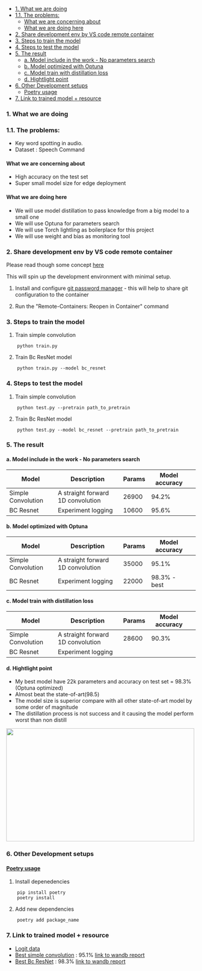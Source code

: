 - [1. What we are doing](#1-what-we-are-doing)
- [1.1. The problems:](#11-the-problems)
  - [What we are concerning about](#what-we-are-concerning-about)
  - [What we are doing here](#what-we-are-doing-here)
- [2. Share development env by VS code remote container](#2-share-development-env-by-vs-code-remote-container)
- [3. Steps to train the model](#3-steps-to-train-the-model)
- [4. Steps to test the model](#4-steps-to-test-the-model)
- [5. The result](#5-the-result)
  - [a. Model include in the work - No parameters search](#a-model-include-in-the-work---no-parameters-search)
  - [b. Model optimized with Optuna](#b-model-optimized-with-optuna)
  - [c. Model train with distillation loss](#c-model-train-with-distillation-loss)
  - [d. Hightlight point](#d-hightlight-point)
- [6. Other Development setups](#6-other-development-setups)
  - [Poetry usage](#poetry-usage)
- [7. Link to trained model + resource](#7-link-to-trained-model--resource)


### 1. What we are doing

### 1.1. The problems:
- Key word spotting in audio.
- Dataset : Speech Command

#### What we are concerning about
- High accuracy on the test set
- Super small model size for edge deployment

#### What we are doing here
- We will use model distillation to pass knowledge from a big model to a small one
- We will use Optuna for parameters search
- We will use Torch lightling as boilerplace for this project
- We will use weight and bias as monitoring tool

### 2. Share development env by VS code remote container

Please read though some concept [here](https://code.visualistudio.com/docs/remote/containers-tutorial)

This will spin up the development environment with minimal setup.

1. Install and configure [git password manager](https://github.com/GitCredentialManager/git-credential-manager#linux) - this will help to share git configuration to the container

2. Run the "Remote-Containers: Reopen in Container" command


### 3. Steps to train the model

1. Train simple convolution
```shell
    python train.py
```

2. Train Bc ResNet model
```shell
    python train.py --model bc_resnet
```

### 4. Steps to test the model

1. Train simple convolution
```shell
    python test.py --pretrain path_to_pretrain
```

2. Train Bc ResNet model
```shell
    python test.py --model bc_resnet --pretrain path_to_pretrain
```


### 5. The result

#### a. Model include in the work - No parameters search
| Model      | Description |  Params | Model accuracy | |
| ----------- | ----------- | ----------- | ----------- | ----------- | 
| Simple Convolution      | A straight forward 1D convolution    | 26900 | 94.2% |
| BC Resnet   | Experiment logging        | 10600 | 95.6% |  |

#### b. Model optimized with Optuna
| Model      | Description |  Params | Model accuracy | |
| ----------- | ----------- | ----------- | ----------- | ----------- | 
| Simple Convolution      | A straight forward 1D convolution    | 35000 | 95.1% | |
| BC Resnet   | Experiment logging        | 22000 | 98.3% - best | |

#### c. Model train with distillation loss
| Model      | Description |  Params | Model accuracy | |
| ----------- | ----------- | ----------- | ----------- | ----------- | 
| Simple Convolution      | A straight forward 1D convolution    | 28600 | 90.3% | |
| BC Resnet   | Experiment logging        |  |  | |


#### d. Hightlight point
- My best model have 22k parameters and accuracy on test set = 98.3% (Optuna optimized)
- Almost beat the state-of-art(98.5)
- The model size is superior compare with all other state-of-art model by some order of magnitude
- The distillation process is not success and it causing the model perform worst than non distill

<!-- ![image](https://github.com/egochao/speech_commands_distillation_torch_lightling/blob/main/my_best_result.png = =100x20) -->
<img src="https://github.com/egochao/speech_commands_distillation_torch_lightling/blob/main/my_best_result.png" width="500" height="300" />

### 6. Other Development setups

#### [Poetry usage](https://python-poetry.org/docs/basic-usage/)

1. Install depenedencies
```shell
    pip install poetry
    poetry install
```

2. Add new dependencies
```shell
    poetry add package_name
```


### 7. Link to trained model + resource

- [Logit data](https://drive.google.com/file/d/1VhFxooFVE6Ph4V2QSM4PMyMPNW9iZg9g/view?usp=sharing)
- [Best simple convolution](https://drive.google.com/file/d/1UUiVjE6VYYbvXDA6bBnv4zCKe89vHLs1/view?usp=sharing) : 95.1% [link to wandb report](https://wandb.ai/johnoldman/ViT_experiments/reports/Simple-convolution-with-optuna-parameters--VmlldzoyNDc0Mjgy?accessToken=kl36zi4301sy0b880d3q20m7x8u5fty3mgxj6i7w5a1xxu40pum2lhci80fbp7yt)
- [Best Bc ResNet](https://drive.google.com/file/d/1yg8Aag0k_DMn4X25vaI7Vb8R32DuWBw7/view?usp=sharing) : 98.3% [link to wandb report](https://wandb.ai/johnoldman/ViT_experiments/reports/Best-bc-resnet---VmlldzoyNDc0NjAw?accessToken=0gusdixg3zt5aigffk9ueeca5gz3qsnbf7ofri1ex36jc1pfasx2ot31tm34743m)

